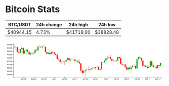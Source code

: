 # Bitcoin Stats

BTC/USDT|24h change|24h high|24h low|
|---|---|---|---|
|$40944.15|4.73%|$41718.00|$38828.48|

<img src="./chart.svg">
